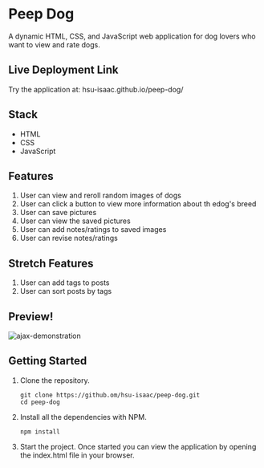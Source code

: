 # Peep Dog

A dynamic HTML, CSS, and JavaScript web application for dog lovers who want to view and rate dogs.

## Live Deployment Link

Try the application at: hsu-isaac.github.io/peep-dog/

## Stack
- HTML
- CSS
- JavaScript

## Features
1. User can view and reroll random images of dogs
2. User can click a button to view more information about th edog's breed
3. User can save pictures
4. User can view the saved pictures
5. User can add notes/ratings to saved images
6. User can revise notes/ratings

## Stretch Features
1. User can add tags to posts
2. User can sort posts by tags

## Preview!

![ajax-demonstration](https://user-images.githubusercontent.com/85271794/134747219-ac71569d-914d-4efc-9351-f62a9a6c6d4d.gif)

## Getting Started
1. Clone the repository.
     ```shell
    git clone https://github.om/hsu-isaac/peep-dog.git
    cd peep-dog
    ```
2. Install all the dependencies with NPM.
    ```shell
    npm install
    ```
3. Start the project. Once started you can view the application by opening the index.html file in your browser.
